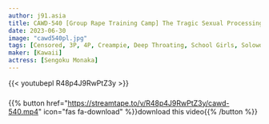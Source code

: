 ```yaml
---
author: j91.asia
title: CAWD-540 [Group Rape Training Camp] The Tragic Sexual Processing Manager Sengoku Monaka Who Was Fucked By Sexually Lustful Male Members
date: 2023-06-30
image: "cawd540pl.jpg"
tags: [Censored, 3P, 4P, Creampie, Deep Throating, School Girls, Solowork]
maker: [Kawaii]
actress: [Sengoku Monaka]
---
```



{{< youtubepl R48p4J9RwPtZ3y >}}
###

{{% button href="https://streamtape.to/v/R48p4J9RwPtZ3y/cawd-540.mp4" icon="fas fa-download" %}}download this video{{% /button %}}

